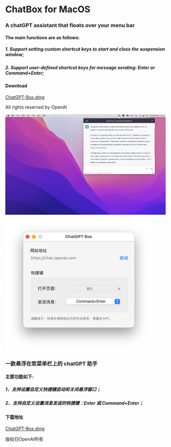 # ChatBox for MacOS

### A chatGPT assistant that floats over your menu bar

#### The main functions are as follows:

##### 1. Support setting custom shortcut keys to start and close the suspension window;

##### 2. Support user-defined shortcut keys for message sending: Enter or Command+Enter;


#### Download

[ChatGPT-Box.dmg](https://github.com/gmshrek/chatbox/releases/download/v1.0.0/ChatGPT-Box.dmg)

All rights reserved by OpenAI


![image1](https://github.com/gmshrek/chatgpt-box/blob/main/box1.png)

![image2](https://github.com/gmshrek/chatgpt-box/blob/main/box2.png)



### 一款悬浮在您菜单栏上的 chatGPT 助手

#### 主要功能如下:

##### 1、支持设置自定义快捷键启动和关闭悬浮窗口；

##### 2、支持自定义设置消息发送的快捷键：Enter 或 Command+Enter；

#### 下载地址

[ChatGPT-Box.dmg](https://github.com/gmshrek/chatbox/releases/download/v1.0.0/ChatGPT-Box.dmg)


版权归OpenAI所有
